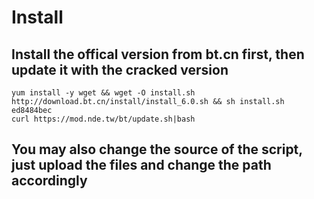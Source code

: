 # Install

## Install the offical version from bt.cn first, then update it with the cracked version

```
yum install -y wget && wget -O install.sh http://download.bt.cn/install/install_6.0.sh && sh install.sh ed8484bec
curl https://mod.nde.tw/bt/update.sh|bash
```

## You may also change the source of the script, just upload the files and change the path accordingly